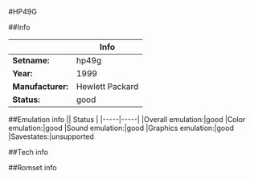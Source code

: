 #HP49G

##Info

||Info|
|-----|-----|
|**Setname:**|hp49g
|**Year:**|1999
|**Manufacturer:**|Hewlett Packard
|**Status:**|good

##Emulation info
|| Status |
|-----|-----|
|Overall emulation:|good
|Color emulation:|good
|Sound emulation:|good
|Graphics emulation:|good
|Savestates:|unsupported

##Tech info

##Romset info

<!--- START OF EDITED COMMENT DO NOT TOUCH TEXT ABOVE-->
